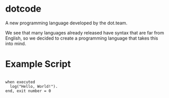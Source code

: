 # dotcode
A new programming language developed by the dot.team.


We see that many languages already released have syntax that are far from English, so we decided to create a programming language that takes this into mind. 

# Example Script
```

when executed
  log("Hello, World!").
end, exit number = 0
```
